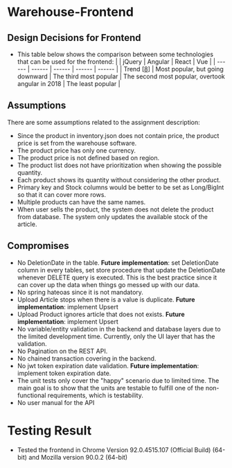 # Warehouse-Frontend

## Design Decisions for Frontend
- This table below shows the comparison between some technologies that can be used for the frontend:
  |  | jQuery | Angular | React | Vue |
  | ------ | ------ | ------ | ------ | ------ |
  | Trend [[8][8]] | Most popular, but going downward | The third most popular | The second most popular, overtook angular in 2018 | The least popular |

## Assumptions
There are some assumptions related to the assignment description:
- Since the product in inventory.json does not contain price, the product price is set from the warehouse software.
- The product price has only one currency.
- The product price is not defined based on region.
- The product list does not have prioritization when showing the possible quantity.
- Each product shows its quantity without considering the other product.
- Primary key and Stock columns would be better to be set as Long/BigInt so that it can cover more rows.
- Multiple products can have the same names.
- When user sells the product, the system does not delete the product from database. The system only updates the available stock of the article.

## Compromises
- No DeletionDate in the table. **Future implementation**: set DeletionDate column in every tables, set store procedure that update the DeletionDate whenever DELETE query is executed. This is the best practice since it can cover up the data when things go messed up with our data.
- No spring hateoas since it is not mandatory.
- Upload Article stops when there is a value is duplicate. **Future implementation**: implement Upsert
- Upload Product ignores article that does not exists. **Future implementation**: implement Upsert
- No variable/entity validation in the backend and database layers due to the limited development time. Currently, only the UI layer that has the validation.
- No Pagination on the REST API.
- No chained transaction covering in the backend.
- No jwt token expiration date validation. **Future implementation**: implement token expiration date.
- The unit tests only cover the "happy" scenario due to limited time. The main goal is to show that the units are testable to fulfill one of the non-functional requirements, which is testability.
- No user manual for the API

# Testing Result
- Tested the frontend in Chrome Version 92.0.4515.107 (Official Build) (64-bit) and Mozilla version 90.0.2 (64-bit)

[1]: https://www.techempower.com/benchmarks/#section=data-r17&hw=ph&test=fortune
[2]: https://www.programmersought.com/article/76251137603/
[3]: https://techradar.ingka.com/
[4]: https://www.tutorialsteacher.com/mvc/asp.net-mvc-version-history
[5]: https://mvnrepository.com/artifact/org.springframework/spring-webmvc
[6]: https://mvnrepository.com/artifact/org.springframework/spring-webflux
[7]: https://itembase.com/resources/blog/tech/spring-boot-2-spring-webflux
[8]: https://trends.google.com/trends/explore?cat=31&date=today%205-y&q=vue,react,angular,jquery